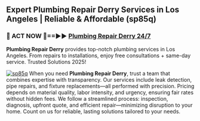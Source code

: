 ## Expert Plumbing Repair Derry Services in Los Angeles | Reliable & Affordable (sp85q)  

<h3>🚿 ACT NOW 🌟==►► <a href="https://tinyurl.com/2ne6vx2x" rel="nofollow">Plumbing Repair Derry 24/7</a></h3>

**Plumbing Repair Derry** provides top-notch plumbing services in Los Angeles. From repairs to installations, enjoy free consultations + same-day service. Trusted Solutions 2025!

[![sp85q](https://i.imgur.com/4PFF4AK.jpeg)](https://tinyurl.com/2ne6vx2x)
When you need **Plumbing Repair Derry**, trust a team that combines expertise with transparency. Our services include leak detection, pipe repairs, and fixture replacements—all performed with precision. Pricing depends on material quality, labor intensity, and urgency, ensuring fair rates without hidden fees. We follow a streamlined process: inspection, diagnosis, upfront quote, and efficient repair—minimizing disruption to your home. Count on us for reliable, lasting solutions tailored to your needs.
